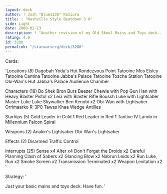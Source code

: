 ```yaml
---
layout: deck
author: ! Josh "Blue1138" Koziura
title: ! "Nashville Style Beatdown 3 0"
side: Light
date: 2000-02-13
description: ! "Another revision of my Old Skool Mains and Toys deck..."
rating: 4.0
id: 3280
permalink: "/starwarsccg/deck/3280"
---
```

Cards: 

'Locations (8)
Dagobah Yoda's Hut
Rondezvous Point
Tatooine Mos Eisley
Tatooine Cantina
Tatooine Jabba's Palace
Tatooine Tosche Station
Tatooine Obi-Wan's Hut
Jabba's Palace Audience Chamber


Characters (18)
Bo Shek
Bron Burs
Beezer
Chewie with Pop Gun
Han with Heavy Blaster Pistol x2
Leia with Blaster Rifle
Boussh
Luke with Lightsaber
Master Luke
Luke Skywalker
Ben Kenobi x2
Obi-Wan with Lightsaber
Orrimaarko
R-3P0
Tawss Khaa
Wedge Antilles

Starhips (5)
Gold Leader in Gold 1
Red Leader in Red 1
Tantive IV
Lando in Millennium Falcon
Spiral

Weapons (2)
Anakin's Lightsaber
Obi-Wan's Lightsaber

Effects (2)
Disarmed
Traffic Control

Interrupts (25)
Sense x4
Alter x4
Don't Forget the Droids x2
Careful Planning
Clash of Sabers x2
Glancing Blow x2
Nabrun Leids x2
Run Luke, Run x2
Smoke Screen x2
Transmission Terminated x2
Weapon Levitation x2 '

Strategy: '

Just your basic mains and toys deck. Have fun. '
